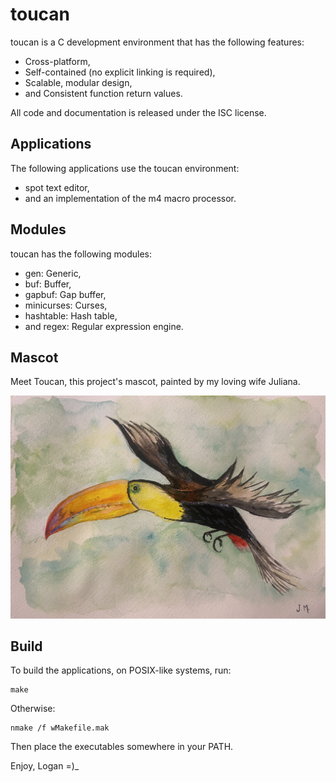 <!--
Copyright (c) 2021 Logan Ryan McLintock

Permission to use, copy, modify, and distribute this software for any
purpose with or without fee is hereby granted, provided that the above
copyright notice and this permission notice appear in all copies.

THE SOFTWARE IS PROVIDED "AS IS" AND THE AUTHOR DISCLAIMS ALL WARRANTIES
WITH REGARD TO THIS SOFTWARE INCLUDING ALL IMPLIED WARRANTIES OF
MERCHANTABILITY AND FITNESS. IN NO EVENT SHALL THE AUTHOR BE LIABLE FOR
ANY SPECIAL, DIRECT, INDIRECT, OR CONSEQUENTIAL DAMAGES OR ANY DAMAGES
WHATSOEVER RESULTING FROM LOSS OF USE, DATA OR PROFITS, WHETHER IN AN
ACTION OF CONTRACT, NEGLIGENCE OR OTHER TORTIOUS ACTION, ARISING OUT OF
OR IN CONNECTION WITH THE USE OR PERFORMANCE OF THIS SOFTWARE.

-->
<!--
Description:
toucan is a cross-platform C development environment that contains the
spot text editor and an implementation of the m4 macro processor
-->
toucan
======

toucan is a C development environment that has the following features:

* Cross-platform,
* Self-contained (no explicit linking is required),
* Scalable, modular design,
* and Consistent function return values.

All code and documentation is released under the ISC license.

Applications
------------

The following applications use the toucan environment:

* spot text editor,
* and an implementation of the m4 macro processor.

Modules
-------

toucan has the following modules:

* gen: Generic,
* buf: Buffer,
* gapbuf: Gap buffer,
* minicurses: Curses,
* hashtable: Hash table,
* and regex: Regular expression engine.

Mascot
------

Meet Toucan, this project's mascot, painted by my loving wife Juliana.

![toucan](art/toucan.jpg)

Build
-----

To build the applications, on POSIX-like systems, run:
```
make
```
Otherwise:
```
nmake /f wMakefile.mak
```

Then place the executables somewhere in your PATH.

Enjoy,
Logan =)_
